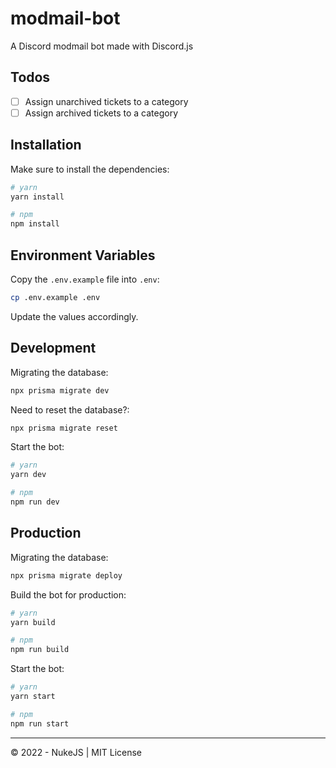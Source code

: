 # modmail-bot

A Discord modmail bot made with Discord.js

## Todos

- [ ] Assign unarchived tickets to a category
- [ ] Assign archived tickets to a category

## Installation

Make sure to install the dependencies:

```sh
# yarn
yarn install

# npm
npm install
```

## Environment Variables

Copy the `.env.example` file into `.env`:

```sh
cp .env.example .env
```

Update the values accordingly.

## Development

Migrating the database:

```sh
npx prisma migrate dev
```

Need to reset the database?:

```sh
npx prisma migrate reset
```

Start the bot:

```sh
# yarn
yarn dev

# npm
npm run dev
```

## Production

Migrating the database:

```sh
npx prisma migrate deploy
```

Build the bot for production:

```sh
# yarn
yarn build

# npm
npm run build
```

Start the bot:

```sh
# yarn
yarn start

# npm
npm run start
```

---

© 2022 - NukeJS | MIT License
